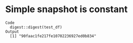 # Simple snapshot is constant

    Code
      digest::digest(test_df)
    Output
      [1] "90faac1fe217fe10702236927ed0b834"

